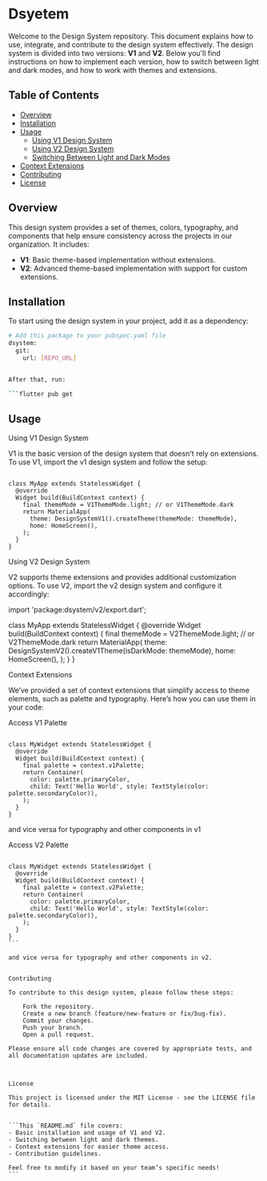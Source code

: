 # Dsyetem

Welcome to the Design System repository. This document explains how to use, integrate, and contribute to the design system effectively. The design system is divided into two versions: **V1** and **V2**. Below you'll find instructions on how to implement each version, how to switch between light and dark modes, and how to work with themes and extensions.

## Table of Contents
- [Overview](#overview)
- [Installation](#installation)
- [Usage](#usage)
  - [Using V1 Design System](#using-v1-design-system)
  - [Using V2 Design System](#using-v2-design-system)
  - [Switching Between Light and Dark Modes](#switching-between-light-and-dark-modes)
- [Context Extensions](#context-extensions)
- [Contributing](#contributing)
- [License](#license)

## Overview
This design system provides a set of themes, colors, typography, and components that help ensure consistency across the projects in our organization. It includes:
- **V1**: Basic theme-based implementation without extensions.
- **V2**: Advanced theme-based implementation with support for custom extensions.

## Installation

To start using the design system in your project, add it as a dependency:

```bash
# Add this package to your pubspec.yaml file
dsystem:
  git:
    url: [REPO_URL]


After that, run:

```flutter pub get
```

## Usage
Using V1 Design System

V1 is the basic version of the design system that doesn't rely on extensions. To use V1, import the v1 design system and follow the setup:

```import 'package:dsystem/v1/export.dart';

class MyApp extends StatelessWidget {
  @override
  Widget build(BuildContext context) {
    final themeMode = V1ThemeMode.light; // or V1ThemeMode.dark
    return MaterialApp(
      theme: DesignSystemV1().createTheme(themeMode: themeMode),
      home: HomeScreen(),
    );
  }
}
```

Using V2 Design System

V2 supports theme extensions and provides additional customization options. To use V2, import the v2 design system and configure it accordingly:


import 'package:dsystem/v2/export.dart';

class MyApp extends StatelessWidget {
  @override
  Widget build(BuildContext context) {
    final themeMode = V2ThemeMode.light; // or V2ThemeMode.dark
    return MaterialApp(
      theme: DesignSystemV2().createV1Theme(isDarkMode: themeMode),
      home: HomeScreen(),
    );
  }
}


Context Extensions

We’ve provided a set of context extensions that simplify access to theme elements, such as palette and typography. Here’s how you can use them in your code:


Access V1 Palette

```import 'package:dsystem/context_extensions.dart';

class MyWidget extends StatelessWidget {
  @override
  Widget build(BuildContext context) {
    final palette = context.v1Palette;
    return Container(
      color: palette.primaryColor,
      child: Text('Hello World', style: TextStyle(color: palette.secondaryColor)),
    );
  }
}
```

and vice versa for typography and other components in v1


Access V2 Palette

````import 'package:dsystem/context_extensions.dart';

class MyWidget extends StatelessWidget {
  @override
  Widget build(BuildContext context) {
    final palette = context.v2Palette;
    return Container(
      color: palette.primaryColor,
      child: Text('Hello World', style: TextStyle(color: palette.secondaryColor)),
    );
  }
}
```

and vice versa for typography and other components in v2.


Contributing

To contribute to this design system, please follow these steps:

    Fork the repository.
    Create a new branch (feature/new-feature or fix/bug-fix).
    Commit your changes.
    Push your branch.
    Open a pull request.

Please ensure all code changes are covered by appropriate tests, and all documentation updates are included.



License

This project is licensed under the MIT License - see the LICENSE file for details.


```This `README.md` file covers:
- Basic installation and usage of V1 and V2.
- Switching between light and dark themes.
- Context extensions for easier theme access.
- Contribution guidelines.

Feel free to modify it based on your team’s specific needs!
```